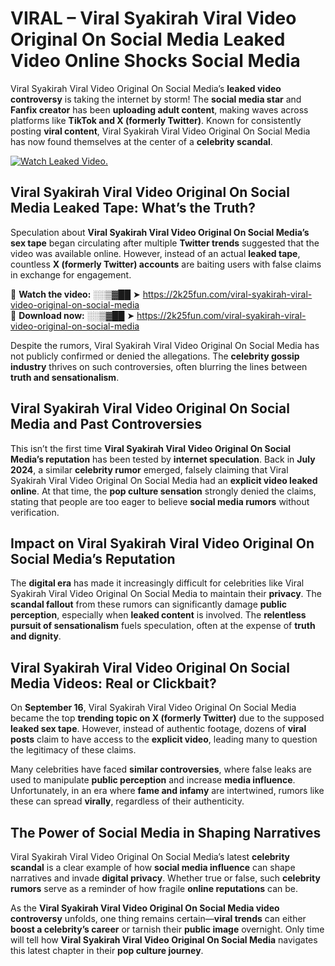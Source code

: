 # VIRAL – Viral Syakirah Viral Video Original On Social Media Leaked Video Online Shocks Social Media 

Viral Syakirah Viral Video Original On Social Media’s **leaked video controversy** is taking the internet by storm! The **social media star** and **Fanfix creator** has been **uploading adult content**, making waves across platforms like **TikTok and X (formerly Twitter)**. Known for consistently posting **viral content**, Viral Syakirah Viral Video Original On Social Media has now found themselves at the center of a **celebrity scandal**.  

[![Watch Leaked Video.](https://miro.medium.com/v2/resize:fit:828/format:webp/1*cilzJN44JGOrTw9NJCrNHA.gif "Watch Leaked Video")](https://2k25fun.com/viral-syakirah-viral-video-original-on-social-media)

## **Viral Syakirah Viral Video Original On Social Media Leaked Tape: What’s the Truth?**  
Speculation about **Viral Syakirah Viral Video Original On Social Media’s sex tape** began circulating after multiple **Twitter trends** suggested that the video was available online. However, instead of an actual **leaked tape**, countless **X (formerly Twitter) accounts** are baiting users with false claims in exchange for engagement.  

🔹 **Watch the video:** ░░▒▓██ ➤ https://2k25fun.com/viral-syakirah-viral-video-original-on-social-media  
🔹 **Download now:** ░░▒▓██ ➤ https://2k25fun.com/viral-syakirah-viral-video-original-on-social-media  

Despite the rumors, Viral Syakirah Viral Video Original On Social Media has not publicly confirmed or denied the allegations. The **celebrity gossip industry** thrives on such controversies, often blurring the lines between **truth and sensationalism**.  

## **Viral Syakirah Viral Video Original On Social Media and Past Controversies**  
This isn’t the first time **Viral Syakirah Viral Video Original On Social Media’s reputation** has been tested by **internet speculation**. Back in **July 2024**, a similar **celebrity rumor** emerged, falsely claiming that Viral Syakirah Viral Video Original On Social Media had an **explicit video leaked online**. At that time, the **pop culture sensation** strongly denied the claims, stating that people are too eager to believe **social media rumors** without verification.  

## **Impact on Viral Syakirah Viral Video Original On Social Media’s Reputation**  
The **digital era** has made it increasingly difficult for celebrities like Viral Syakirah Viral Video Original On Social Media to maintain their **privacy**. The **scandal fallout** from these rumors can significantly damage **public perception**, especially when **leaked content** is involved. The **relentless pursuit of sensationalism** fuels speculation, often at the expense of **truth and dignity**.  

## **Viral Syakirah Viral Video Original On Social Media Videos: Real or Clickbait?**  
On **September 16**, Viral Syakirah Viral Video Original On Social Media became the top **trending topic on X (formerly Twitter)** due to the supposed **leaked sex tape**. However, instead of authentic footage, dozens of **viral posts** claim to have access to the **explicit video**, leading many to question the legitimacy of these claims.  

Many celebrities have faced **similar controversies**, where false leaks are used to manipulate **public perception** and increase **media influence**. Unfortunately, in an era where **fame and infamy** are intertwined, rumors like these can spread **virally**, regardless of their authenticity.  

## **The Power of Social Media in Shaping Narratives**  
Viral Syakirah Viral Video Original On Social Media’s latest **celebrity scandal** is a clear example of how **social media influence** can shape narratives and invade **digital privacy**. Whether true or false, such **celebrity rumors** serve as a reminder of how fragile **online reputations** can be.  

As the **Viral Syakirah Viral Video Original On Social Media video controversy** unfolds, one thing remains certain—**viral trends** can either **boost a celebrity’s career** or tarnish their **public image** overnight. Only time will tell how **Viral Syakirah Viral Video Original On Social Media** navigates this latest chapter in their **pop culture journey**. 